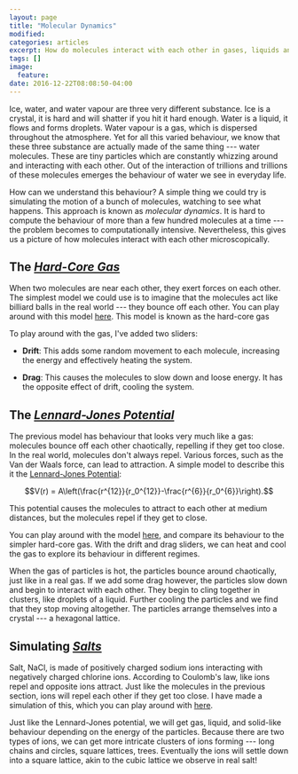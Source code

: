 ```yaml
---
layout: page
title: "Molecular Dynamics"
modified:
categories: articles
excerpt: How do molecules interact with each other in gases, liquids and solids?
tags: []
image:
  feature:
date: 2016-12-22T08:08:50-04:00
---
```


Ice, water, and water vapour are three very different substance. Ice is a crystal, it is hard and will shatter if you hit it hard enough. Water is a liquid, it flows and forms droplets. Water vapour is a gas, which is dispersed throughout the atmosphere. Yet for all this varied behaviour, we know that these three substance are actually made of the same thing --- water molecules. These are tiny particles which are constantly whizzing around and interacting with each other. Out of the interaction of trillions and trillions of these molecules emerges the behaviour of water we see in everyday life. 

How can we understand this behaviour? A simple thing we could try is simulating the motion of a bunch of molecules, watching to see what happens. This approach is known as *molecular dynamics*. It is hard to compute the behaviour of more than a few hundred molecules at a time --- the problem becomes to computationally intensive. Nevertheless, this gives us a picture of how molecules interact with each other microscopically. 


## The [*Hard-Core Gas*](/scripts/NBody/BilliardBalls.html)

When two molecules are near each other, they exert forces on each other. The simplest model we could use is to imagine that the molecules act like billiard balls in the real world --- they bounce off each other. You can play around with this model [here](/scripts/NBody/BilliardBalls.html). This model is known as the hard-core gas

To play around with the gas, I've added two sliders:

* **Drift**: This adds some random movement to each molecule, increasing the energy and effectively heating the system.

* **Drag**: This causes the molecules to slow down and loose energy. It has the opposite effect of drift, cooling the system.


## The [*Lennard-Jones Potential*](/scripts/NBody/LennardJones.html)

The previous model has behaviour that looks very much like a gas: molecules bounce off each other chaotically, repelling if they get too close. In the real world, molecules don't always repel. Various forces, such as the Van der Waals force, can lead to attraction. A simple model to describe this it the [Lennard-Jones Potential](https://en.wikipedia.org/wiki/Lennard-Jones_potential):

$$V(r) = A\left(\frac{r^{12}}{r_0^{12}}-\frac{r^{6}}{r_0^{6}}\right).$$

This potential causes the molecules to attract to each other at medium distances, but the molecules repel if they get to close.

You can play around with the model [here](/scripts/NBody/LennardJones.html), and compare its behaviour to the simpler hard-core gas. With the drift and drag sliders, we can heat and cool the gas to explore its behaviour in different regimes.

When the gas of particles is hot, the particles bounce around chaotically, just like in a real gas. If we add some drag however, the particles slow down and begin to interact with each other. They begin to cling together in clusters, like droplets of a liquid. Further cooling the particles and we find that they stop moving altogether. The particles arrange themselves into a crystal --- a hexagonal lattice.


## Simulating [*Salts*](/scripts/NBody/Ions.html)
Salt, NaCl, is made of positively charged sodium ions interacting with negatively charged chlorine ions. According to Coulomb's law, like ions repel and opposite ions attract. Just like the molecules in the previous section, ions will repel each other if they get too close. I have made a simulation of this, which you can play around with [here](/scripts/NBody/Ions.html). 

Just like the Lennard-Jones potential, we will get gas, liquid, and solid-like behaviour depending on the energy of the particles. Because there are two types of ions, we can get more intricate clusters of ions forming --- long chains and circles, square lattices, trees. Eventually the ions will settle down into a square lattice, akin to the cubic lattice we observe in real salt!